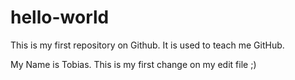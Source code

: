 # hello-world
This is my first repository on Github. It is used to teach me GitHub.

My Name is Tobias. This is my first change on my edit file ;)
